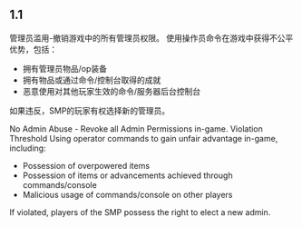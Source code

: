 ## 1.1
管理员滥用-撤销游戏中的所有管理员权限。
使用操作员命令在游戏中获得不公平优势，包括：
- 拥有管理员物品/op装备
- 拥有物品或通过命令/控制台取得的成就
- 恶意使用对其他玩家生效的命令/服务器后台控制台

如果违反，SMP的玩家有权选择新的管理员。

No Admin Abuse - Revoke all Admin Permissions in-game.
Violation Threshold
Using operator commands to gain unfair advantage in-game, including:
- Possession of overpowered items
- Possession of items or advancements achieved through commands/console
- Malicious usage of commands/console on other players

If violated, players of the SMP possess the right to elect a new admin.